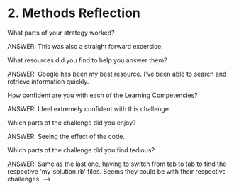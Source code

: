 # 2. Methods Reflection

What parts of your strategy worked?

ANSWER: This was also a straight forward excersice.

What resources did you find to help you answer them?

ANSWER: Google has been my best resource. I've been able to search and retrieve information quickly.

How confident are you with each of the Learning Competencies?

ANSWER: I feel extremely confident with this challenge.

Which parts of the challenge did you enjoy?

ANSWER: Seeing the effect of the code.

Which parts of the challenge did you find tedious?

ANSWER: Same as the last one, having to switch from tab to tab to find the respective 'my_solution.rb' files. Seems they could be with their respective challenges.
 -->